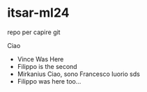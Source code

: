 # itsar-ml24
repo per capire git

Ciao

- Vince Was Here
- Filippo is the second 
- Mirkanius
Ciao, sono Francesco Iuorio sds
- Filippo was here too...
